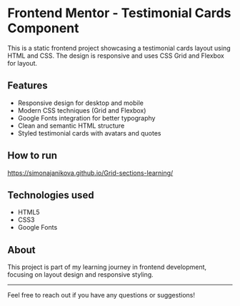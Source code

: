 # Frontend Mentor - Testimonial Cards Component

This is a static frontend project showcasing a testimonial cards layout using HTML and CSS. The design is responsive and uses CSS Grid and Flexbox for layout.

## Features
- Responsive design for desktop and mobile
- Modern CSS techniques (Grid and Flexbox)
- Google Fonts integration for better typography
- Clean and semantic HTML structure
- Styled testimonial cards with avatars and quotes

## How to run
https://simonajanikova.github.io/Grid-sections-learning/

## Technologies used
- HTML5
- CSS3
- Google Fonts

## About
This project is part of my learning journey in frontend development, focusing on layout design and responsive styling.

---

Feel free to reach out if you have any questions or suggestions!
